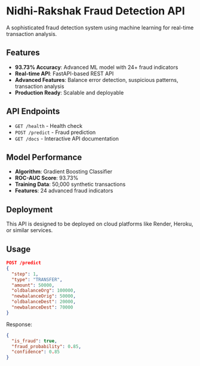 # Nidhi-Rakshak Fraud Detection API

A sophisticated fraud detection system using machine learning for real-time transaction analysis.

## Features

- **93.73% Accuracy**: Advanced ML model with 24+ fraud indicators
- **Real-time API**: FastAPI-based REST API
- **Advanced Features**: Balance error detection, suspicious patterns, transaction analysis
- **Production Ready**: Scalable and deployable

## API Endpoints

- `GET /health` - Health check
- `POST /predict` - Fraud prediction
- `GET /docs` - Interactive API documentation

## Model Performance

- **Algorithm**: Gradient Boosting Classifier
- **ROC-AUC Score**: 93.73%
- **Training Data**: 50,000 synthetic transactions
- **Features**: 24 advanced fraud indicators

## Deployment

This API is designed to be deployed on cloud platforms like Render, Heroku, or similar services.

## Usage

```json
POST /predict
{
  "step": 1,
  "type": "TRANSFER",
  "amount": 50000,
  "oldbalanceOrg": 100000,
  "newbalanceOrig": 50000,
  "oldbalanceDest": 20000,
  "newbalanceDest": 70000
}
```

Response:
```json
{
  "is_fraud": true,
  "fraud_probability": 0.85,
  "confidence": 0.85
}
```
